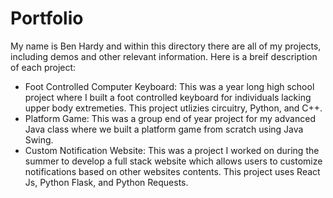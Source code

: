 # Portfolio

My name is Ben Hardy and within this directory there are all of my projects, including demos and other relevant information. Here is a breif description of each project:

- Foot Controlled Computer Keyboard: This was a year long high school project where I built a foot controlled keyboard for individuals lacking upper body extremeties. This project utlizies circuitry, Python, and C++.
- Platform Game: This was a group end of year project for my advanced Java class where we built a platform game from scratch using Java Swing.
- Custom Notification Website: This was a project I worked on during the summer to develop a full stack website which allows users to customize notifications based on other websites contents. This project uses React Js, Python Flask, and Python Requests.
